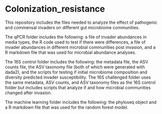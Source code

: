 # Colonization_resistance

This repository includes the files needed to analyze the effect of pathogenic and commensal invaders on different gut microbiome communities. 

The qPCR folder includes the following: a file of invader abundances in media types, the R code used to test if there were differences, a file of invader abundances in different microbial communities post invasion, and a R markdown file that was used for microbial abundance analyses. 

The 16S control folder includes the following: the metadata file, the ASV counts file, the ASV taxonomy file (both of which were generated with dada2), and the scripts for testing if initial microbiome composition and diversity predicted invader susceptibility. The 16S challenged folder uses the same metadata, ASV counts, and ASV taxonomy files as the 16S control folder but includes scripts that analyze if and how microbial communities changed after invasion. 

The machine learning folder includes the following: the phyloseq object and a R markdown file that was used for the random forest model. 
